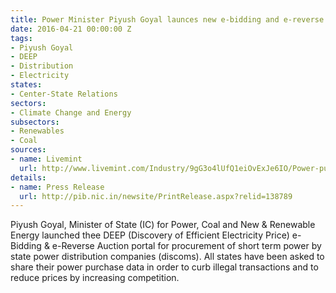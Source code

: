 ```yaml
---
title: Power Minister Piyush Goyal launces new e-bidding and e-reverse auction portal
date: 2016-04-21 00:00:00 Z
tags:
- Piyush Goyal
- DEEP
- Distribution
- Electricity
states:
- Center-State Relations
sectors:
- Climate Change and Energy
subsectors:
- Renewables
- Coal
sources:
- name: Livemint
  url: http://www.livemint.com/Industry/9gG3o4lUfQ1eiOvExJe6IO/Power-purchase-tender-process-replaced-by-ebidding-platfor.html
details:
- name: Press Release
  url: http://pib.nic.in/newsite/PrintRelease.aspx?relid=138789
---
```


Piyush Goyal, Minister of State (IC) for Power, Coal and New & Renewable Energy launched thee DEEP (Discovery of Efficient Electricity Price) e-Bidding & e-Reverse Auction portal for procurement of short term power by state power distribution companies (discoms). All states have been asked to share their power purchase data in order to curb illegal transactions and to reduce prices by increasing competition.
